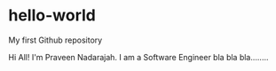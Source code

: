 # hello-world
My first Github repository

Hi All!
I'm Praveen Nadarajah. I am a Software Engineer bla bla bla........
